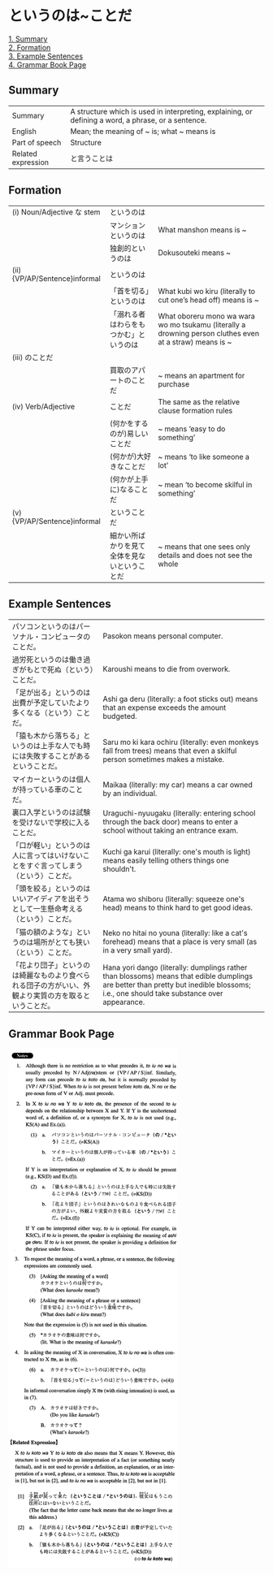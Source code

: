 # というのは~ことだ

[1. Summary](#summary)<br>
[2. Formation](#formation)<br>
[3. Example Sentences](#example-sentences)<br>
[4. Grammar Book Page](#grammar-book-page)<br>


## Summary

<table><tr>   <td>Summary</td>   <td>A structure which is used in interpreting, explaining, or defining a word, a phrase, or a sentence.</td></tr><tr>   <td>English</td>   <td>Mean; the meaning of ~ is; what ~ means is</td></tr><tr>   <td>Part of speech</td>   <td>Structure</td></tr><tr>   <td>Related expression</td>   <td>と言うことは</td></tr></table>

## Formation

<table class="table"><tbody><tr class="tr head"><td class="td"><span class="numbers">(i)</span> <span class="bold">Noun/Adjective な stem</span></td><td class="td"><span class="concept">というのは</span></td><td class="td"></td></tr><tr class="tr"><td class="td"></td><td class="td"><span>マンション</span><span class="concept">というのは</span></td><td class="td"><span>What manshon means is ~</span></td></tr><tr class="tr"><td class="td"></td><td class="td"><span>独創的</span><span class="concept">というのは</span></td><td class="td"><span>Dokusouteki means ~</span></td></tr><tr class="tr head"><td class="td"><span class="numbers">(ii)</span> <span class="bold">{VP/AP/Sentence}informal</span></td><td class="td"><span class="concept">というのは</span></td><td class="td"></td></tr><tr class="tr"><td class="td"></td><td class="td"><span>「首を切る」</span><span class="concept">というのは</span></td><td class="td"><span>What kubi wo kiru (literally to cut one’s head off) means is ~</span></td></tr><tr class="tr"><td class="td"></td><td class="td"><span>「溺れる者はわらをもつかむ」</span><span class="concept">というのは</span></td><td class="td"><span>What oboreru mono wa wara wo mo tsukamu (literally a drowning person cluthes even at a straw) means is ~</span></td></tr><tr class="tr head"><td class="td"><span class="numbers">(iii)</span> <span class="bold">のことだ</span></td><td class="td"><span class="concept"></span></td><td class="td"></td></tr><tr class="tr"><td class="td"></td><td class="td"><span>買取のアパート</span><span class="concept">のことだ</span></td><td class="td"><span>~ means an apartment for purchase</span></td></tr><tr class="tr head"><td class="td"><span class="numbers">(iv)</span> <span class="bold">Verb/Adjective</span></td><td class="td"><span class="concept">ことだ</span></td><td class="td"><span>The same as the relative clause formation rules</span></td></tr><tr class="tr"><td class="td"></td><td class="td"><span>(何かをするのが)易しい</span><span class="concept">ことだ</span></td><td class="td"><span>~ means ‘easy to do something’</span></td></tr><tr class="tr"><td class="td"></td><td class="td"><span>(何かが)大好きな</span><span class="concept">ことだ</span></td><td class="td"><span>~ means ‘to like someone a lot’</span></td></tr><tr class="tr"><td class="td"></td><td class="td"><span>(何かが上手に)なる</span><span class="concept">ことだ</span></td><td class="td"><span>~ mean ‘to become skilful in something’</span></td></tr><tr class="tr head"><td class="td"><span class="numbers">(v)</span> <span class="bold">{VP/AP/Sentence}informal</span></td><td class="td"><span class="concept">ということだ</span></td><td class="td"></td></tr><tr class="tr"><td class="td"></td><td class="td"><span>細かい所ばかりを見て全体を見ない</span><span class="concept">ということだ</span></td><td class="td"><span>~ means that one sees only details and does not see the whole</span></td></tr></tbody></table>

## Example Sentences

<table><tr>   <td>パソコンというのはパーソナル・コンピュータのことだ。</td>   <td>Pasokon means personal computer.</td></tr><tr>   <td>過労死というのは働き過ぎがもとで死ぬ（という）ことだ。</td>   <td>Karoushi means to die from overwork.</td></tr><tr>   <td>「足が出る」というのは出費が予定していたより多くなる（という）ことだ。</td>   <td>Ashi ga deru (literally: a foot sticks out) means that an expense exceeds the amount budgeted.</td></tr><tr>   <td>「猿も木から落ちる」というのは上手な人でも時には失敗することがあるということだ。</td>   <td>Saru mo ki kara ochiru (literally: even monkeys fall from trees) means that even a skilful person sometimes makes a mistake.</td></tr><tr>   <td>マイカーというのは個人が持っている車のことだ。</td>   <td>Maikaa (literally: my car) means a car owned by an individual.</td></tr><tr>   <td>裏口入学というのは試験を受けないで学校に入ることだ。</td>   <td>Uraguchi-nyuugaku (literally: entering school through the back door) means to enter a school without taking an entrance exam.</td></tr><tr>   <td>「口が軽い」というのは人に言ってはいけないことをすぐ言ってしまう（という）ことだ。</td>   <td>Kuchi ga karui (literally: one's mouth is light) means easily telling others things one shouldn't.</td></tr><tr>   <td>「頭を絞る」というのはいいアイディアを出そうとして一生懸命考える（という）ことだ。</td>   <td>Atama wo shiboru (literally: squeeze one's head) means to think hard to get good ideas.</td></tr><tr>   <td>「猫の額のような」というのは場所がとても狭い（という）ことだ。</td>   <td>Neko no hitai no youna (literally: like a cat's forehead) means that a place is very small (as in a very small yard).</td></tr><tr>   <td>「花より団子」というのは綺麗なものより食べられる団子の方がいい、外観より実質の方を取るということだ。</td>   <td>Hana yori dango (literally: dumplings rather than blossoms) means that edible dumplings are better than pretty but inedible blossoms; i.e., one should take substance over appearance.</td></tr></table>

## Grammar Book Page

![](../img/Intermediateというのは～ことだ.png)


